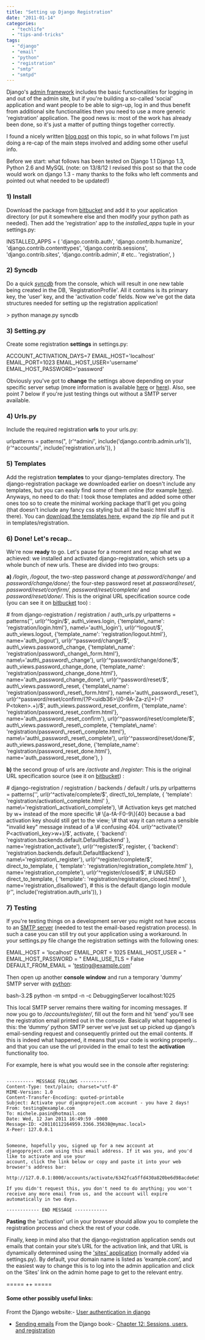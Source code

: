 ```yaml
---
title: "Setting up Django Registration"
date: "2011-01-14"
categories: 
  - "techlife"
  - "tips-and-tricks"
tags: 
  - "django"
  - "email"
  - "python"
  - "registration"
  - "smtp"
  - "smtpd"
---
```


Django's [admin framework](https://docs.djangoproject.com/en/1.4/ref/contrib/admin/) includes the basic functionalities for logging in and out of the admin site, but if you're building a so-called 'social' application and want people to be able to sign-up, log in and thus benefit from additional site functionalities then you need to use a more generic 'registration' application. The good news is: most of the work has already been done, so it's just a matter of putting things together correctly.

I found a nicely written [blog post](http://www.stonemind.net/blog/2007/04/13/django-registration-for-newbies/) on this topic, so in what follows I'm just doing a re-cap of the main steps involved and adding some other useful info.

Before we start: what follows has been tested on Django 1.1 Django 1.3, Python 2.6 and MySQL (note: on 13/8/12 I revised this post so that the code would work on django 1.3 - many thanks to the folks who left comments and pointed out what needed to be updated!)

### 1) Install

Download the package from [bitbucket](https://bitbucket.org/ubernostrum/django-registration/downloads) and add it to your application directory (or put it somewhere else and then modify your python path as needed). Then add the 'registration' app to the _installed\_apps_ tuple in your settings.py:

INSTALLED\_APPS \= (
    'django.contrib.auth',
    'django.contrib.humanize',
    'django.contrib.contenttypes',
    'django.contrib.sessions',
    'django.contrib.sites',
    'django.contrib.admin',
    \# etc..
    'registration',
)

### 2) Syncdb

Do a quick _[syncdb](http://docs.djangoproject.com/en/dev/ref/django-admin/#syncdb)_ from the console, which will result in one new table being created in the DB, 'RegistrationProfile'. All it contains is its primary key, the 'user' key, and the 'activation code' fields. Now we've got the data structures needed for setting up the registration application!

\> python manage.py syncdb

### 3) Setting.py

Create some registration **settings** in settings.py:

ACCOUNT\_ACTIVATION\_DAYS\=7
EMAIL\_HOST\='localhost'
EMAIL\_PORT\=1023
EMAIL\_HOST\_USER\='username'
EMAIL\_HOST\_PASSWORD\='password'

Obviously you've got to **change** the settings above depending on your specific server setup (more information is available [here](https://bitbucket.org/ubernostrum/django-registration/src/tip/docs/quickstart.rst) or [here](http://docs.djangoproject.com/en/dev/ref/settings/?from=olddocs#email-host)). Also, see point 7 below if you're just testing things out without a SMTP server available.

### 4) Urls.py

Include the required registration **urls** to your urls.py:

urlpatterns \= patterns(",
  (r'^admin/', include('django.contrib.admin.urls')),
  (r'^accounts/', include('registration.urls')),
)

### 5) Templates

Add the registration **templates** to your django-templates directory. The django-registration package we downloaded earlier on doesn't include any templates, but you can easily find _some_ of them online (for example [here](http://code.djangoproject.com/browser/djangoproject.com/django_website/templates/registration)). Anyways, no need to do that: I took those templates and added some other ones too so to create the minimal working package that'll get you going (that doesn't include any fancy css styling but all the basic html stuff is there). You can [download the templates here](https://www.box.com/s/68191c48af306e450c29), expand the zip file and put it in templates/registration.

### 6) Done! Let's recap..

We're now **ready** to go. Let's pause for a moment and recap what we achieved: we installed and activated django-registration, which sets up a whole bunch of new urls. These are divided into two groups:

**a)** _/login_, _/logout_, the two-step password change at _password/change/_ and _password/change/done/_; the four-step password reset at _password/reset/_, _password/reset/confirm/_, _password/reset/complete/_ and _password/reset/done/_. This is the original URL specification source code (you can see it on [bitbucket](https://bitbucket.org/ubernostrum/django-registration/src/d36a38202ee3/registration/auth_urls.py) too) :

\# from django-registration / registration / auth\_urls.py
urlpatterns \= patterns('',
                       url(r'^login/$',
                           auth\_views.login,
                           {'template\_name': 'registration/login.html'},
                           name\='auth\_login'),
                       url(r'^logout/$',
                           auth\_views.logout,
                           {'template\_name': 'registration/logout.html'},
                           name\='auth\_logout'),
                       url(r'^password/change/$',
                           auth\_views.password\_change,
                            {'template\_name': 'registration/password\_change\_form.html'},
                           name\='auth\_password\_change'),
                       url(r'^password/change/done/$',
                           auth\_views.password\_change\_done,
                            {'template\_name': 'registration/password\_change\_done.html'},
                           name\='auth\_password\_change\_done'),
                       url(r'^password/reset/$',
                           auth\_views.password\_reset,
                            {'template\_name': 'registration/password\_reset\_form.html'},
                           name\='auth\_password\_reset'),
                       url(r'^password/reset/confirm/(?P<uidb36>\[0-9A-Za-z\]+)-(?P<token>.+)/$',
                           auth\_views.password\_reset\_confirm,
                            {'template\_name': 'registration/password\_reset\_confirm.html'},
                           name\='auth\_password\_reset\_confirm'),
                       url(r'^password/reset/complete/$',
                           auth\_views.password\_reset\_complete,
                            {'template\_name': 'registration/password\_reset\_complete.html'},
                           name\='auth\_password\_reset\_complete'),
                       url(r'^password/reset/done/$',
                           auth\_views.password\_reset\_done,
                            {'template\_name': 'registration/password\_reset\_done.html'},
                           name\='auth\_password\_reset\_done'),
)

**b)** the second group of urls are _/activate_ and _/register_: This is the original URL specification source (see it on [bitbucket](https://bitbucket.org/ubernostrum/django-registration/src/d36a38202ee3/registration/backends/default/urls.py)) :

\# django-registration / registration / backends / default / urls.py 
urlpatterns \= patterns('',
                       url(r'^activate/complete/$',
                           direct\_to\_template,
                           { 'template': 'registration/activation\_complete.html' },
                           name\='registration\_activation\_complete'),
                       \# Activation keys get matched by w+ instead of the more specific
                       \# \[a-fA-F0-9\]{40} because a bad activation key should still get to the view;
                       \# that way it can return a sensible "invalid key" message instead of a
                       \# confusing 404.
                       url(r'^activate/(?P<activation\_key>w+)/$',
                           activate,
                           { 'backend': 'registration.backends.default.DefaultBackend' },
                           name\='registration\_activate'),
                       url(r'^register/$',
                           register,
                           { 'backend': 'registration.backends.default.DefaultBackend' },
                           name\='registration\_register'),
                       url(r'^register/complete/$',
                           direct\_to\_template,
                           { 'template': 'registration/registration\_complete.html' },
                           name\='registration\_complete'),
                       url(r'^register/closed/$',  \# UNUSED
                           direct\_to\_template,
                           { 'template': 'registration/registration\_closed.html' },
                           name\='registration\_disallowed'),
                        \# this is the default django login module 
                       (r'', include('registration.auth\_urls')),
                       )

### 7) Testing

If you're testing things on a development server you might not have access to an [SMTP server](http://en.wikipedia.org/wiki/Simple_Mail_Transfer_Protocol) (needed to test the email-based registration process). In such a case you can still try out your application using a workaround. In your settings.py file change the registration settings with the following ones:

EMAIL\_HOST \= 'localhost'
EMAIL\_PORT \= 1025
EMAIL\_HOST\_USER \= "
EMAIL\_HOST\_PASSWORD \= "
EMAIL\_USE\_TLS \= False
DEFAULT\_FROM\_EMAIL \= 'testing@example.com'

Then open up another **console window** and run a temporary 'dummy' SMTP server with [python](http://docs.python.org/library/smtpd.html):

bash\-3.2$ python \-m smtpd \-n \-c DebuggingServer localhost:1025

This local SMTP server remains there waiting for incoming messages. If now you go to _/accounts/register/_, fill out the form and hit ‘send’ you’ll see the registration email printed out in the console. Basically what happened is this: the ‘dummy’ python SMTP server we’ve just set up picked up django’s email-sending request and consequently printed out the email contents. If this is indeed what happened, it means that your code is working properly… and that you can use the url provided in the email to test the **activation** functionality too.

For example, here is what you would see in the console after registering:

```

---------- MESSAGE FOLLOWS ----------
Content-Type: text/plain; charset="utf-8"
MIME-Version: 1.0
Content-Transfer-Encoding: quoted-printable
Subject: Activate your djangoproject.com account - you have 2 days!
From: testing@example.com
To: michele.pasin@hotmail.com
Date: Wed, 12 Jan 2011 16:49:59 -0000
Message-ID: <20110112164959.3366.35638@mymac.local>
X-Peer: 127.0.0.1


Someone, hopefully you, signed up for a new account at djangoproject.com using this email address. If it was you, and you'd like to activate and use your
account, click the link below or copy and paste it into your web browser's address bar:

http://127.0.0.1:8000/accounts/activate/6342fca5ffd430a820be6d98acde6e59a4c2d29c/

If you didn't request this, you don't need to do anything; you won't receive any more email from us, and the account will expire automatically in two days.

------------ END MESSAGE ------------
```

**Pasting** the 'activation' url in your browser should allow you to complete the registration process and check the rest of your code.

Finally, keep in mind also that the django-registration application sends out emails that contain your site’s URL for the activation link, and that URL is dynamically determined using the ['sites' application](https://docs.djangoproject.com/en/dev/ref/contrib/sites/?from=olddocs/) (normally added via settings.py). By default, your domain name is listed as ‘example.com’, and the easiest way to change this is to log into the admin application and click on the ‘Sites’ link on the admin home page to get to the relevant entry.

\===== ++ =====

#### Some other possibly useful links:

Fromt the Django website:- [User authentication in django](http://docs.djangoproject.com/en/1.1/topics/auth/)
- [Sending emails](http://docs.djangoproject.com/en/dev/topics/email/)
From the Django book:- [Chapter 12: Sessions, users, and registration](http://www.djangobook.com/en/beta/chapter12/)
